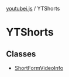 [youtubei.js](../../../README.md) / YTShorts

# YTShorts

## Classes

- [ShortFormVideoInfo](classes/ShortFormVideoInfo.md)
